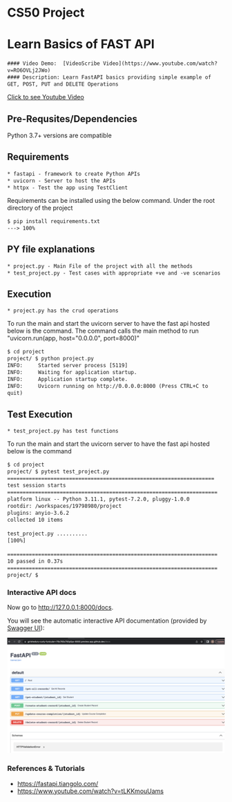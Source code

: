 # CS50 Project 

# Learn Basics of FAST API
    #### Video Demo:  [VideoScribe Video](https://www.youtube.com/watch?v=RO6OVLj2JWo)
    #### Description: Learn FastAPI basics providing simple example of GET, POST, PUT and DELETE Operations
<a href="https://www.youtube.com/watch?v=RO6OVLj2JWo" class="external-link" target="_blank">Click to see Youtube Video</a>

## Pre-Requsites/Dependencies
Python 3.7+ versions are compatible

## Requirements
    * fastapi - framework to create Python APIs
    * uvicorn - Server to host the APIs
    * httpx - Test the app using TestClient

Requirements can be installed using the below command. Under the root directory of the project
```console
$ pip install requirements.txt
---> 100%
```

## PY file explanations
    * project.py - Main File of the project with all the methods
    * test_project.py - Test cases with appropriate +ve and -ve scenarios  


## Execution
    * project.py has the crud operations
  
To run the main and start the uvicorn server to have the fast api hosted below is the command.
The command calls the main method to run "uvicorn.run(app, host="0.0.0.0", port=8000)"

```console
$ cd project 
project/ $ python project.py
INFO:     Started server process [5119]
INFO:     Waiting for application startup.
INFO:     Application startup complete.
INFO:     Uvicorn running on http://0.0.0.0:8000 (Press CTRL+C to quit)
```

## Test Execution
    * test_project.py has test functions
  
To run the main and start the uvicorn server to have the fast api hosted below is the command  
```console
$ cd project
project/ $ pytest test_project.py
=================================================================== test session starts ====================================================================
platform linux -- Python 3.11.1, pytest-7.2.0, pluggy-1.0.0
rootdir: /workspaces/19798980/project
plugins: anyio-3.6.2
collected 10 items                                                                                                                                         

test_project.py ..........                                                                                                                           [100%]

==================================================================== 10 passed in 0.37s ====================================================================
project/ $ 
```

### Interactive API docs

Now go to <a href="http://127.0.0.1:8000/docs" class="external-link" target="_blank">http://127.0.0.1:8000/docs</a>.

You will see the automatic interactive API documentation (provided by <a href="https://github.com/swagger-api/swagger-ui" class="external-link" target="_blank">Swagger UI</a>):

![Swagger UI](https://github.com/girisheduru/CS50GKE/blob/main/Screenshot%202023-02-17%20at%2000.41.41.png)

### References & Tutorials
 - https://fastapi.tiangolo.com/
 - https://www.youtube.com/watch?v=tLKKmouUams

